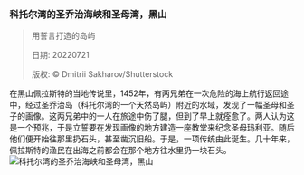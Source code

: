 ### 科托尔湾的圣乔治海峡和圣母湾，黑山
> 用誓言打造的岛屿> > 日期: 20220721> > 版权: © Dmitrii Sakharov/Shutterstock
   
 在黑山佩拉斯特的当地传说里，1452年，有两兄弟在一次危险的海上航行返回途中，经过圣乔治岛（科托尔湾的一个天然岛屿）附近的水域，发现了一幅圣母和圣子的画像。这两兄弟中的一人在旅途中伤了腿，但到了早上就痊愈了。两人认为这是一个预兆，于是立誓要在发现画像的地方建造一座教堂来纪念圣母玛利亚。随后他们便开始往那里扔石头，甚至凿沉旧船。于是，一项传统由此诞生。几十年来，佩拉斯特的渔民在出海之前都会在那个地方往水里扔一块石头。
![科托尔湾的圣乔治海峡和圣母湾，黑山](https://s.cn.bing.net/th?id=OHR.SGIMontenegro_ZH-CN4155831603_1920x1080.jpg&rf=LaDigue_1920x1080.jpg)